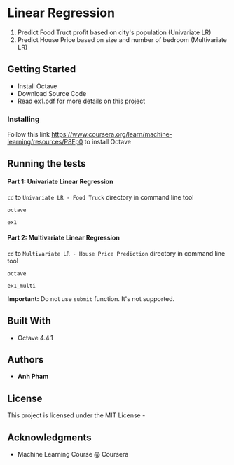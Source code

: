 # Linear Regression
1. Predict Food Truct profit based on city's population (Univariate LR)
2. Predict House Price based on size and number of bedroom (Multivariate LR)

## Getting Started
- Install Octave 
- Download Source Code 
- Read ex1.pdf for more details on this project

### Installing
Follow this link https://www.coursera.org/learn/machine-learning/resources/P8Fp0 to install Octave

## Running the tests
#### Part 1: Univariate Linear Regression 

`cd` to `Univariate LR - Food Truck` directory in command line tool 

`octave`

`ex1`

#### Part 2: Multivariate Linear Regression 

`cd` to `Multivariate LR - House Price Prediction` directory in command line tool 

`octave` 

`ex1_multi`

**Important:** Do not use `submit` function. It's not supported. 

## Built With

* Octave 4.4.1

## Authors

* **Anh Pham** 

## License

This project is licensed under the MIT License -

## Acknowledgments

* Machine Learning Course @ Coursera
